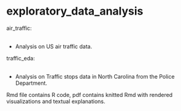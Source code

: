 # exploratory_data_analysis

air_traffic:<br><br>
- Analysis on US air traffic data. 

traffic_eda:<br><br>
- Analysis on Traffic stops data in North Carolina from the Police Department.

Rmd file contains R code, pdf contains knitted Rmd with rendered visualizations and textual explanations.

